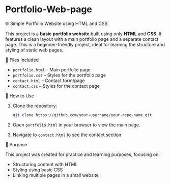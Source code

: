 # Portfolio-Web-page
 🌐 Simple Portfolio Website using HTML and CSS

This project is a **basic portfolio website** built using only **HTML** and **CSS**. It features a clean layout with a main portfolio page and a separate contact page. This is a beginner-friendly project, ideal for learning the structure and styling of static web pages.


📁 Files Included

* `portfolio.html` – Main portfolio page
* `portfolio.css` – Styles for the portfolio page
* `contact.html` – Contact form/page
* `contact.css` – Styles for the contact page


🚀 How to Use

1. Clone the repository:

   ```bash
   git clone https://github.com/your-username/your-repo-name.git
   ```
2. Open `portfolio.html` in your browser to view the main page.
3. Navigate to `contact.html` to see the contact section.

🎯 Purpose

This project was created for practice and learning purposes, focusing on:

* Structuring content with HTML
* Styling using basic CSS
* Linking multiple pages in a small website
